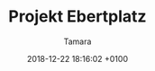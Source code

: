 ---
layout: post
author: "Tamara"
date:   2018-12-22 18:16:02 +0100
title:  "Projekt Ebertplatz"
text: "..."
imgMin: 
  - "https://raw.githubusercontent.com/Ebertplatz/images/master/21-12-2018-post-4/miniaturen/001.JPG"
  - "https://raw.githubusercontent.com/Ebertplatz/images/master/21-12-2018-post-4/miniaturen/002.JPG"
  - "https://raw.githubusercontent.com/Ebertplatz/images/master/21-12-2018-post-4/miniaturen/004.JPG"
  - "https://raw.githubusercontent.com/Ebertplatz/images/master/21-12-2018-post-4/miniaturen/004.JPG"
  - "https://raw.githubusercontent.com/Ebertplatz/images/master/21-12-2018-post-4/miniaturen/005.JPG"
  - "https://raw.githubusercontent.com/Ebertplatz/images/master/21-12-2018-post-4/miniaturen/006.JPG"
  - "https://raw.githubusercontent.com/Ebertplatz/images/master/21-12-2018-post-4/miniaturen/007.JPG"
  - "https://raw.githubusercontent.com/Ebertplatz/images/master/21-12-2018-post-4/miniaturen/008.JPG"
  - "https://raw.githubusercontent.com/Ebertplatz/images/master/21-12-2018-post-4/miniaturen/009.JPG"
  - "https://raw.githubusercontent.com/Ebertplatz/images/master/21-12-2018-post-4/miniaturen/010.JPG"

imgOrig: 
  - "https://raw.githubusercontent.com/Ebertplatz/images/master/21-12-2018-post-4/originale/001.JPG"
  - "https://raw.githubusercontent.com/Ebertplatz/images/master/21-12-2018-post-4/originale/002.JPG"
  - "https://raw.githubusercontent.com/Ebertplatz/images/master/21-12-2018-post-4/originale/004.JPG"
  - "https://raw.githubusercontent.com/Ebertplatz/images/master/21-12-2018-post-4/originale/004.JPG"
  - "https://raw.githubusercontent.com/Ebertplatz/images/master/21-12-2018-post-4/originale/005.JPG"
  - "https://raw.githubusercontent.com/Ebertplatz/images/master/21-12-2018-post-4/originale/006.JPG"
  - "https://raw.githubusercontent.com/Ebertplatz/images/master/21-12-2018-post-4/originale/007.JPG"
  - "https://raw.githubusercontent.com/Ebertplatz/images/master/21-12-2018-post-4/originale/008.JPG"
  - "https://raw.githubusercontent.com/Ebertplatz/images/master/21-12-2018-post-4/originale/009.JPG"
  - "https://raw.githubusercontent.com/Ebertplatz/images/master/21-12-2018-post-4/originale/010.JPG"
---